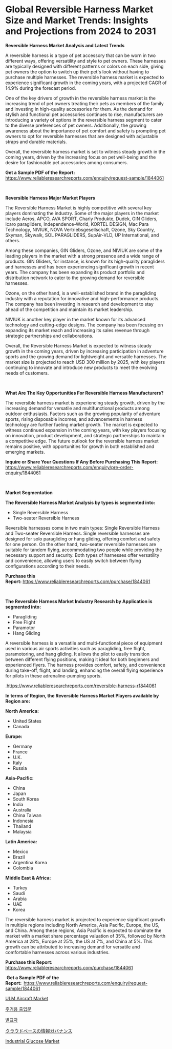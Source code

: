 <p><h1>Global Reversible Harness Market Size and Market Trends: Insights and Projections from 2024 to 2031</h1></p><p><strong>Reversible Harness Market Analysis and Latest Trends</strong></p>
<p><p>A reversible harness is a type of pet accessory that can be worn in two different ways, offering versatility and style to pet owners. These harnesses are typically designed with different patterns or colors on each side, giving pet owners the option to switch up their pet's look without having to purchase multiple harnesses. The reversible harness market is expected to experience significant growth in the coming years, with a projected CAGR of 14.9% during the forecast period.</p><p>One of the key drivers of growth in the reversible harness market is the increasing trend of pet owners treating their pets as members of the family and investing in high-quality accessories for them. As the demand for stylish and functional pet accessories continues to rise, manufacturers are introducing a variety of options in the reversible harness segment to cater to the diverse preferences of pet owners. Additionally, the growing awareness about the importance of pet comfort and safety is prompting pet owners to opt for reversible harnesses that are designed with adjustable straps and durable materials.</p><p>Overall, the reversible harness market is set to witness steady growth in the coming years, driven by the increasing focus on pet well-being and the desire for fashionable pet accessories among consumers.</p></p>
<p><strong>Get a Sample PDF of the Report:&nbsp;</strong> <a href="https://www.reliableresearchreports.com/enquiry/request-sample/1844061">https://www.reliableresearchreports.com/enquiry/request-sample/1844061</a></p>
<p>&nbsp;</p>
<p><strong>Reversible Harness Major Market Players</strong></p>
<p><p>The Reversible Harness Market is highly competitive with several key players dominating the industry. Some of the major players in the market include Aeros, APCO, AVA SPORT, Charly Produkte, Dudek, GIN Gliders, Icaro paragliders, Independence-World, KORTEL DESIGN, Mac Para Technology, NIVIUK, NOVA Vertriebsgesellschaft, Ozone, Sky Country, Skyman, Skywalk, SOL PARAGLIDERS, SupAir-VLD, UP International, and others.</p><p>Among these companies, GIN Gliders, Ozone, and NIVIUK are some of the leading players in the market with a strong presence and a wide range of products. GIN Gliders, for instance, is known for its high-quality paragliders and harnesses and has been experiencing significant growth in recent years. The company has been expanding its product portfolio and distribution network to cater to the growing demand for reversible harnesses.</p><p>Ozone, on the other hand, is a well-established brand in the paragliding industry with a reputation for innovative and high-performance products. The company has been investing in research and development to stay ahead of the competition and maintain its market leadership.</p><p>NIVIUK is another key player in the market known for its advanced technology and cutting-edge designs. The company has been focusing on expanding its market reach and increasing its sales revenue through strategic partnerships and collaborations.</p><p>Overall, the Reversible Harness Market is expected to witness steady growth in the coming years, driven by increasing participation in adventure sports and the growing demand for lightweight and versatile harnesses. The market size is projected to reach USD 300 million by 2025, with key players continuing to innovate and introduce new products to meet the evolving needs of customers.</p></p>
<p>&nbsp;</p>
<p><strong>What Are The Key Opportunities For Reversible Harness Manufacturers?</strong></p>
<p><p>The reversible harness market is experiencing steady growth, driven by the increasing demand for versatile and multifunctional products among outdoor enthusiasts. Factors such as the growing popularity of adventure sports, rising disposable incomes, and advancements in harness technology are further fueling market growth. The market is expected to witness continued expansion in the coming years, with key players focusing on innovation, product development, and strategic partnerships to maintain a competitive edge. The future outlook for the reversible harness market remains positive, with opportunities for growth in both established and emerging markets.</p></p>
<p><strong>Inquire or Share Your Questions If Any Before Purchasing This Report:</strong> <a href="https://www.reliableresearchreports.com/enquiry/pre-order-enquiry/1844061">https://www.reliableresearchreports.com/enquiry/pre-order-enquiry/1844061</a></p>
<p>&nbsp;</p>
<p><strong>Market Segmentation</strong></p>
<p><strong>The Reversible Harness Market Analysis by types is segmented into:</strong></p>
<p><ul><li>Single Reversible Harness</li><li>Two-seater Reversible Harness</li></ul></p>
<p><p>Reversible harnesses come in two main types: Single Reversible Harness and Two-seater Reversible Harness. Single reversible harnesses are designed for solo paragliding or hang gliding, offering comfort and safety for one person. On the other hand, two-seater reversible harnesses are suitable for tandem flying, accommodating two people while providing the necessary support and security. Both types of harnesses offer versatility and convenience, allowing users to easily switch between flying configurations according to their needs.</p></p>
<p><strong>Purchase this Report:&nbsp;</strong><a href="https://www.reliableresearchreports.com/purchase/1844061">https://www.reliableresearchreports.com/purchase/1844061</a></p>
<p>&nbsp;</p>
<p><strong>The Reversible Harness Market Industry Research by Application is segmented into:</strong></p>
<p><ul><li>Paragliding</li><li>Free Flight</li><li>Paramotor</li><li>Hang Gliding</li></ul></p>
<p><p>A reversible harness is a versatile and multi-functional piece of equipment used in various air sports activities such as paragliding, free flight, paramotoring, and hang gliding. It allows the pilot to easily transition between different flying positions, making it ideal for both beginners and experienced flyers. The harness provides comfort, safety, and convenience during take-off, flight, and landing, enhancing the overall flying experience for pilots in these adrenaline-pumping sports.</p></p>
<p><a href="https://www.reliableresearchreports.com/reversible-harness-r1844061">&nbsp;https://www.reliableresearchreports.com/reversible-harness-r1844061</a></p>
<p><strong>In terms of Region, the Reversible Harness Market Players available by Region are:</strong></p>
<p>
    <p> <strong> North America: </strong>
        <ul>
            <li>United States</li>
            <li>Canada</li>
        </ul>
        </p> 
    <p> <strong> Europe: </strong>
        <ul>
            <li>Germany</li>
            <li>France</li>
            <li>U.K.</li>
            <li>Italy</li>
            <li>Russia</li>
        </ul>
        </p> 
    <p> <strong> Asia-Pacific: </strong>
        <ul>
            <li>China</li>
            <li>Japan</li>
            <li>South Korea</li>
            <li>India</li>
            <li>Australia</li>
            <li>China Taiwan</li>
            <li>Indonesia</li>
            <li>Thailand</li>
            <li>Malaysia</li>
        </ul>
        </p> 
    <p> <strong> Latin America: </strong>
        <ul>
            <li>Mexico</li>
            <li>Brazil</li>
            <li>Argentina Korea</li>
            <li>Colombia</li>
        </ul>
        </p> 
    <p> <strong> Middle East & Africa: </strong>
        <ul>
            <li>Turkey</li>
            <li>Saudi</li>
            <li>Arabia</li>
            <li>UAE</li>
            <li>Korea</li>
        </ul>
    </p>
    </p>
<p><p>The reversible harness market is projected to experience significant growth in multiple regions including North America, Asia Pacific, Europe, the US, and China. Among these regions, Asia Pacific is expected to dominate the market with a market share percentage valuation of 35%, followed by North America at 28%, Europe at 25%, the US at 7%, and China at 5%. This growth can be attributed to increasing demand for versatile and comfortable harnesses across various industries.</p></p>
<p><strong>Purchase this Report: </strong><a href="https://www.reliableresearchreports.com/purchase/1844061">https://www.reliableresearchreports.com/purchase/1844061</a></p>
<p>&nbsp;<strong>Get a Sample PDF of the Report:&nbsp;&nbsp;</strong><a href="https://www.reliableresearchreports.com/enquiry/request-sample/1844061">https://www.reliableresearchreports.com/enquiry/request-sample/1844061</a></p>
<p><strong></strong></p>
<p><p><a href="https://github.com/ruddyyedelwadw/Market-Research-Report-List-2/blob/main/ulm-aircraft-market.md">ULM Aircraft Market</a></p><p><a href="https://medium.com/@raymondietrich7892023/%EC%A3%BC%EA%B1%B0%ED%98%95-%EC%B6%9C%EC%9E%85%EB%AC%B8-%EC%8B%9C%EC%9E%A5-%EA%B7%9C%EB%AA%A8-%EC%8B%9C%EC%9E%A5-%EC%A0%84%EB%A7%9D-%EB%B0%8F-%EC%8B%9C%EC%9E%A5-%EC%98%88%EC%B8%A1-2024%EB%85%84%EB%B6%80%ED%84%B0-2031%EB%85%84%EA%B9%8C%EC%A7%80-b0ff49024af2">주거용 출입문</a></p><p><a href="https://medium.com/@marymorgan1939/%ED%94%84%EB%A0%88%EC%A0%A0%ED%84%B0%EC%9D%98-%EC%8B%9C%EC%9E%A5-%EC%A0%90%EC%9C%A0%EC%9C%A8-%EB%B3%80%ED%99%94%EC%99%80-%EC%8B%9C%EC%9E%A5-%EC%84%B1%EC%9E%A5-%ED%8A%B8%EB%A0%8C%EB%93%9C-2024%EB%85%84-2031%EB%85%84-9b0053612de1">발표자</a></p><p><a href="https://medium.com/@lauriank/%E3%82%AF%E3%83%A9%E3%82%A6%E3%83%89%E3%83%99%E3%83%BC%E3%82%B9%E3%81%AE%E6%83%85%E5%A0%B1%E3%82%AC%E3%83%90%E3%83%8A%E3%83%B3%E3%82%B9%E5%B8%82%E5%A0%B4%E5%88%86%E6%9E%90-%E3%81%9D%E3%81%AEcagr-%E5%B8%82%E5%A0%B4%E3%82%BB%E3%82%B0%E3%83%A1%E3%83%B3%E3%83%86%E3%83%BC%E3%82%B7%E3%83%A7%E3%83%B3-%E3%81%8A%E3%82%88%E3%81%B3%E3%82%B0%E3%83%AD%E3%83%BC%E3%83%90%E3%83%AB%E6%A5%AD%E7%95%8C%E6%A6%82%E8%A6%81-52298a29f363">クラウドベースの情報ガバナンス</a></p><p><a href="https://issuu.com/reportprime-2/docs/industrial-glucose-market-size-2030.pptx">Industrial Glucose Market</a></p></p>